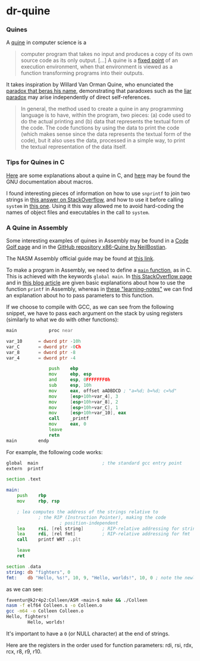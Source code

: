 # dr-quine

### Quines

A [quine](https://en.wikipedia.org/wiki/Quine_(computing)) in computer science is a
> computer program that takes no input and produces a copy of its own source code as its only output. [...] A quine is a [fixed point](https://en.wikipedia.org/wiki/Fixed_point_(mathematics)) of an execution environment, when that environment is viewed as a function transforming programs into their outputs.

It takes inspiration by Willard Van Orman Quine, who enunciated the [paradox that beras his name](https://en.wikipedia.org/wiki/Quine%27s_paradox), demonstrating that paradoxes such as the [liar paradox](https://en.wikipedia.org/wiki/Liar_paradox) may arise independently of direct self-references.

> In general, the method used to create a quine in any programming language is to have, within the program, two pieces: (a) code used to do the actual printing and (b) data that represents the textual form of the code. The code functions by using the data to print the code (which makes sense since the data represents the textual form of the code), but it also uses the data, processed in a simple way, to print the textual representation of the data itself.

### Tips for Quines in C

[Here](https://stackoverflow.com/questions/60212717/quine-program-example-in-c) are some explanations about a quine in C, and [here](https://gcc.gnu.org/onlinedocs/cpp/Macros.html) may be found the GNU documentation about macros.

I found interesting pieces of information on how to use `snprintf` to join two strings in [this answer on StackOverflow](https://stackoverflow.com/a/5262176), and how to use it before calling `system` in [this one](https://stackoverflow.com/a/30305727). Using it this way allowed me to avoid hard-coding the names of object files and executables in the call to `system`.

### A Quine in Assembly

Some interesting examples of quines in Assembly may be found in a [Code Golf page](https://codegolf.stackexchange.com/questions/577/assembly-language-quine) and in the [GitHub repository x86-Quine by NeilBostian](https://github.com/NeilBostian/x86-Quine/blob/master/quine.min.s).

The NASM Assembly official guide may be found at [this link](https://www.nasm.us/xdoc/2.13.01/nasmdoc.pdf).

To make a program in Assembly, we need to define a [`main` function](https://stackoverflow.com/questions/54582629/using-a-user-defined-entry-point-in-assembly-x86-64-nasm-when-compiling-with-gcc), as in C. This is achieved with the keywords `global main`.
In [this StackOverflow page](https://stackoverflow.com/questions/9668908/printf-in-nasm-behavior) and in [this blog article](https://www.mgaillard.fr/2024/09/20/printf-assembly-linux.html) are given basic explanations about how to use the function `printf` in Assembly, whereas in [these "learning-notes"](https://github.com/ifding/learning-notes/blob/master/security/reverse-engineering/4-printf-with-several-arguments.md) we can find an explanation about ho to pass parameters to this function.

If we choose to compile with GCC, as we can see from the following snippet, we have to pass each argument on the stack by using registers (similarly to what we do with other functions):
```asm
main			proc near

var_10		= dword ptr -10h
var_C		= dword ptr -0Ch
var_8		= dword ptr -8
var_4		= dword ptr -4

				push	ebp
				mov		ebp, esp
				and		esp, 0FFFFFFF0h
				sub		esp, 10h
				mov		eax, offset aADBDCD ; "a=%d; b=%d; c=%d"
				mov		[esp+10h+var_4], 3
				mov		[esp+10h+var_8], 2
				mov		[esp+10h+var_C], 1
				mov		[esp+10h+var_10], eax
				call	_printf
				mov		eax, 0
				leave
				retn
main		endp
```

For example, the following code works:
```asm
global	main						; the standard gcc entry point
extern	printf

section .text

main:
	push	rbp
	mov		rbp, rsp

	; lea computes the address of the strings relative to
			; the RIP (Instruction Pointer), making the code
					; position-independent
	lea		rsi, [rel string]		; RIP-relative addressing for string
	lea		rdi, [rel fmt]			; RIP-relative addressing for fmt
	call	printf WRT ..plt

	leave
	ret

section .data
string:	db "fighters", 0
fmt: 	db "Hello, %s!", 10, 9, "Hello, worlds!", 10, 0	; note the newline (10) and null (0) at the end
```
as we can see:
```sh
faventur@k2r4p2:Colleen/ASM ‹main›$ make && ./Colleen
nasm -f elf64 Colleen.s -o Colleen.o
gcc -m64 -o Colleen Colleen.o
Hello, fighters!
		Hello, worlds!
```

It's important to have a `0` (or NULL character) at the end of strings.

Here are the registers in the order used for function parameters:
rdi, rsi, rdx, rcx, r8, r9, r10.
